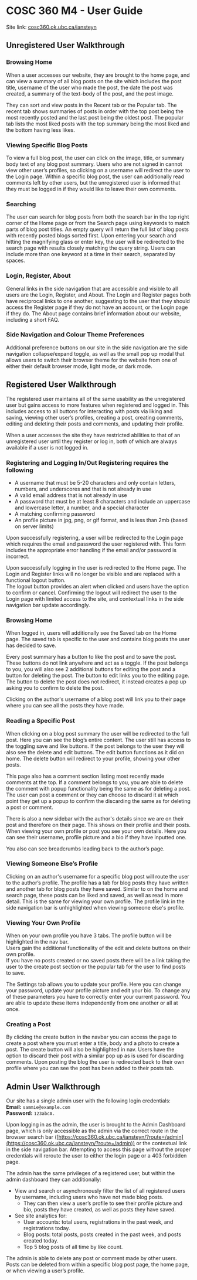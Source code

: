 # COSC 360 M4 - User Guide

Site link: [cosc360.ok.ubc.ca/iansteyn](https://cosc360.ok.ubc.ca/iansteyn)

## **Unregistered User Walkthrough**

### **Browsing Home**

When a user accesses our website, they are brought to the home page, and can view a summary of all blog posts on the site which includes the post title, username of the user who made the post, the date the post was created, a summary of the text-body of the post, and the post image.

They can sort and view posts in the Recent tab or the Popular tab. The recent tab shows summaries of posts in order with the top post being the most recently posted and the last post being the oldest post. The popular tab lists the most liked posts with the top summary being the most liked and the bottom having less likes.

### **Viewing Specific Blog Posts**

To view a full blog post, the user can click on the image, title, or summary body text of any blog post summary. Users who are not signed in cannot view other user’s profiles, so clicking on a username will redirect the user to the Login page. Within a specific blog post, the user can additionally read comments left by other users, but the unregistered user is informed that they must be logged in if they would like to leave their own comments.

### **Searching**

The user can search for blog posts from both the search bar in the top right corner of the Home page or from the Search page using keywords to match parts of blog post titles. An empty query will return the full list of blog posts with recently posted blogs sorted first. Upon entering your search and hitting the magnifying glass or enter key, the user will be redirected to the search page with results closely matching the query string. Users can include more than one keyword at a time in their search, separated by spaces.

### **Login, Register, About**

General links in the side navigation that are accessible and visible to all users are the Login, Register, and About. The Login and Register pages both have reciprocal links to one another, suggesting to the user that they should access the Register page if they do not have an account, or the Login page if they do. The About page contains brief information about our website, including a short FAQ.

### **Side Navigation and Colour Theme Preferences**

Additional preference buttons on our site in the side navigation are the side navigation collapse/expand toggle, as well as the small pop up modal that allows users to switch their browser theme for the website from one of either their default browser mode, light mode, or dark mode.

## **Registered User Walkthrough**

The registered user maintains all of the same usability as the unregistered user but gains access to more features when registered and logged in. This includes access to all buttons for interacting with posts via liking and saving, viewing other user’s profiles, creating a post, creating comments, editing and deleting their posts and comments, and updating their profile.

When a user accesses the site they have restricted abilities to that of an unregistered user until they register or log in, both of which are always available if a user is not logged in.

### **Registering and Logging In/Out** Registering requires the following

- A username that must be 5-20 characters and only contain letters, numbers, and underscores and that is not already in use  
- A valid email address that is not already in use  
- A password that must be at least 8 characters and include an uppercase and lowercase letter, a number, and a special character  
- A matching confirming password  
- An profile picture in jpg, png, or gif format, and is less than 2mb (based on server limits)

Upon successfully registering, a user will be redirected to the Login page which requires the email and password the user registered with. This form includes the appropriate error handling if the email and/or password is incorrect.

Upon successfully logging in the user is redirected to the Home page. The Login and Register links will no longer be visible and are replaced with a functional logout button.  
The logout button provides an alert when clicked and users have the option to confirm or cancel. Confirming the logout will redirect the user to the Login page with limited access to the site, and contextual links in the side navigation bar update accordingly. 

### **Browsing Home**

When logged in, users will additionally see the Saved tab on the Home page. The saved tab is specific to the user and contains blog posts the user has decided to save.

Every post summary has a button to like the post and to save the post. These buttons do not link anywhere and act as a toggle. If the post belongs to you, you will also see 2 additional buttons for editing the post and a button for deleting the post. The button to edit links you to the editing page. The button to delete the post does not redirect, it instead creates a pop up asking you to confirm to delete the post. 

Clicking on the author's username of a blog post will link you to their page where you can see all the posts they have made.

### **Reading a Specific Post**

When clicking on a blog post summary the user will be redirected to the full post. Here you can see the blog’s entire content. The user still has access to the toggling save and like buttons. If the post belongs to the user they will also see the delete and edit buttons. The edit button functions as it did on home. The delete button will redirect to your profile, showing your other posts.

This page also has a comment section listing most recently made comments at the top. If a comment belongs to you, you are able to delete the comment with popup functionality being the same as for deleting a post.  
The user can post a comment or they can choose to discard it at which point they get up a popup to confirm the discarding the same as for deleting a post or comment.

There is also a new sidebar with the author's details since we are on their post and therefore on their page. This shows on their profile and their posts. When viewing your own profile or post you see your own details. Here you can see their username, profile picture and a bio if they have inputted one.

You also can see breadcrumbs leading back to the author’s page.

### **Viewing Someone Else’s Profile**

Clicking on an author's username for a specific blog post will route the user to the author’s profile. The profile has a tab for blog posts they have written and another tab for blog posts they have saved. Similar to on the home and search page, these posts can be liked and saved, as well as read in more detail. This is the same for viewing your own profile. The profile link in the side navigation bar is unhighlighted when viewing someone else's profile.

### **Viewing Your Own Profile**

When on your own profile you have 3 tabs. The profile button will be highlighted in the nav bar.  
Users gain the additional functionality of the edit and delete buttons on their own profile.   
If you have no posts created or no saved posts there will be a link taking the user to the create post section or the popular tab for the user to find posts to save. 

The Settings tab allows you to update your profile. Here you can change your password, update your profile picture and edit your bio. To change any of these parameters you have to correctly enter your current password. You are able to update these items independently from one another or all at once. 

### **Creating a Post**

By clicking the create button in the navbar you can access the page to create a post where you must enter a title, body and a photo to create a post. The create button will also be highlighted in nav. Users have the option to discard their post with a similar pop up as is used for discarding comments. Upon posting the blog the user is redirected back to their own profile where you can see the post has been added to their posts tab.

## **Admin User Walkthrough**

Our site has a single admin user with the following login credentials:  
**Email:** `sammie@example.com`  
**Password:** `123abcA.`

Upon logging in as the admin, the user is brought to the Admin Dashboard page, which is only accessible as the admin via the correct route in the browser search bar ([https://cosc360.ok.ubc.ca/iansteyn/?route=/admin](https://cosc360.ok.ubc.ca/iansteyn/?route=/admin)) or the contextual link in the side navigation bar. Attempting to access this page without the proper credentials will reroute the user to either the login page or a 403 forbidden page.

The admin has the same privileges of a registered user, but within the admin dashboard they can additionally:

- View and search or asynchronously filter the list of all registered users by username, including users who have not made blog posts.  
  - They can then view a user’s profile to see their profile picture and bio, posts they have created, as well as posts they have saved.  
- See site analytics for:  
  - User accounts: total users, registrations in the past week, and registrations today.  
  - Blog posts: total posts, posts created in the past week, and posts created today.  
  - Top 5 blog posts of all time by like count.

The admin is able to delete any post or comment made by other users. Posts can be deleted from within a specific blog post page, the home page, or when viewing a user’s profile.